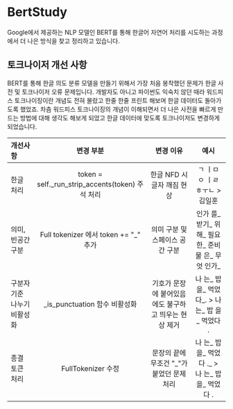 # BertStudy
Google에서 제공하는 NLP 모델인 BERT를 통해 한글어 자연어 처리를 시도하는 과정에서 더 나은 방식을 찾고 정리하고 있습니다.



## 토크나이저 개선 사항
BERT를 통해 한글 의도 분류 모델을 만들기 위해서 가장 처음 봉착했던 문제가 한글 사전 및 토크나이저 오류 문제입니다.
개발자도 아니고 파이썬도 익숙치 않던 때라 워드피스 토크나이징이란 개념도 전혀 몰랐고 한줄 한줄 프린트 해보며 한글 데이터도 돌아가도록 했었죠.
차츰 워드피스 토크나이징의 개념이 이해되면서 더 나은 사전을 빠르게 만드는 방법에 대해 생각도 해보게 되었고 한글 데이터에 맞도록 토크나이저도 변경하게 되었습니다.


|개선사항|변경 부분|변경 이유|예시|
|:-----|:---:|:---:|:---:|
|한글 처리|token = self._run_strip_accents(token) 주석 처리|한글 NFD 시 글자 깨짐 현상|ㄱ ㅣㅁ ㅇ ㅣㄹ ㅎㅜㄴ > 김일훈|
|의미, 빈공간 구분| Full tokenizer 에서 token += "_" 추가 |의미 구분 및 스페이스 공간 구분|인가 를_ 받기_ 위해_ 필요한_ 준비물 은_ 무엇 인가_|
|구분자 기준 나누기 비활성화|_is_punctuation 함수 비활성화|기호가 문장에 붙어있음에도 불구하고 띄우는 현상 제거|나 는_ 밥 을_ 먹었다_. > 나 는_ 밥 을_ 먹었다 .|
|종결 토큰 처리|FullTokenizer 수정|문장의 끝에 무조건 "\_"가 붙었던 문제 처리|나 는_ 밥 을_ 먹었다 ._  > 나 는_ 밥 을_ 먹었다 .|

